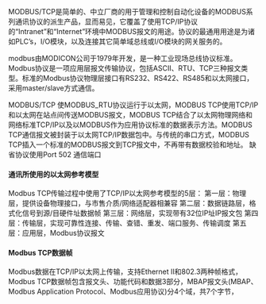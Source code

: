 MODBUS/TCP是简单的、中立厂商的用于管理和控制自动化设备的MODBUS系列通讯协议的派生产品，显而易见，它覆盖了使用TCP/IP协议的“Intranet”和“Internet”环境中MODBUS报文的用途。协议的最通用用途是为诸如PLC’s，I/O模块，以及连接其它简单域总线或I/O模块的网关服务的。

modbus由MODICON公司于1979年开发，是一种工业现场总线协议标准。Modbus协议是一项应用层报文传输协议，包括ASCII、RTU、TCP三种报文类型。标准的Modbus协议物理层接口有RS232、RS422、RS485和以太网接口，采用master/slave方式通信。

MODBUS/TCP 使MODBUS_RTU协议运行于以太网，MODBUS TCP使用TCP/IP和以太网在站点间传送MODBUS报文，MODBUS TCP结合了以太网物理网络和网络标准TCP/IP以及以MODBUS作为应用协议标准的数据表示方法。MODBUS TCP通信报文被封装于以太网TCP/IP数据包中。与传统的串口方式，MODBUS TCP插入一个标准的MODBUS报文到TCP报文中，不再带有数据校验和地址。
缺省协议使用Port 502 通信端口

####  通讯所使用的以太网参考模型
Modbus TCP传输过程中使用了TCP/IP以太网参考模型的5层：
第一层：物理层，提供设备物理接口，与市售介质/网络适配器相兼容
第二层：数据链路层，格式化信号到源/目硬件址数据帧
第三层：网络层，实现带有32位IP址IP报文包
第四层：传输层，实现可靠性连接、传输、查错、重发、端口服务、传输调度
第五层：应用层，Modbus协议报文

#### Modbus TCP数据帧 
Modbus数据在TCP/IP以太网上传输，支持Ethernet II和802.3两种帧格式，Modbus TCP数据帧包含报文头、功能代码和数据3部分，MBAP报文头(MBAP、Modbus Application Protocol、Modbus应用协议)分4个域，共7个字节，